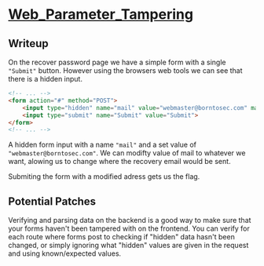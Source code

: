 # [Web_Parameter_Tampering](https://owasp.org/www-community/attacks/Web_Parameter_Tampering)

## Writeup
On the recover password page we have a simple form with a single `"Submit"` button. However using the browsers web tools we can see that there is a hidden input.
```html
<!-- ... -->
<form action="#" method="POST">
	<input type="hidden" name="mail" value="webmaster@borntosec.com" maxlength="15">
	<input type="submit" name="Submit" value="Submit">
</form>
<!-- ... -->
```
A hidden form input with a name `"mail"` and a set value of `"webmaster@borntosec.com"`. We can modifty value of mail to whatever we want, alowing us to change where the recovery email would be sent.

Submiting the form with a modified adress gets us the flag.

## Potential Patches
Verifying and parsing data on the backend is a good way to make sure that your forms haven't been tampered with on the frontend. You can verify for each route where forms post to checking if "hidden" data hasn't been changed, or simply ignoring what "hidden" values are given in the request and using known/expected values. 